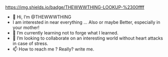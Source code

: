 https://img.shields.io/badge/THEWWWTHING-LOOKUP-%2300ffff

- 👋 Hi, I’m @THEWWWTHING
-  I am interested in near everything ... Also or maybe Better, especially in your mother!
- 🌱 I’m currently learning not to forge what I learned.
- 💞️ I’m looking to collaborate on an interesting world without heart attacks in case of stress.
- 📫 How to reach me ? Really? write me.

<!---
THEWWWTHING/THEWWWTHING is perhaps rising like a star. Of course, when you want to rise with us. Want to be an rising www Fighter for the bad goods, become a equal fighter in our team. 
We want to be the bridge between coders and non coders. Like Adam's Paradise for Eva. And Eva's apple for adam. Hmmm ok, this not the best comparison... but you know what I mean. 

So my lovely computer focused coding people. We want a lot of free code for everybody to creat our experience, and be able to spend a lot of for all the rest, what will help others speeding 
up there development, and create hopefully less work in front of the Computer to have more time for.... your mother? For sports?.

We want to have You on board as a coder. Yes, you! 
Also as an a database Architect, as a marketing professional, experience and feeling creator, or as designing Trainee. For just an minimal short time work, or  or an real Fulltime job, please don't be to shy. Also when you need it for your university as an Signed Proof of practical Work, call us, and we will create an win win situation because we are based on near every continent.

That it was from my side 
Your Godfathers repository is always here for helping. And perhaps you can make useful for you 

because its `README.md` 
